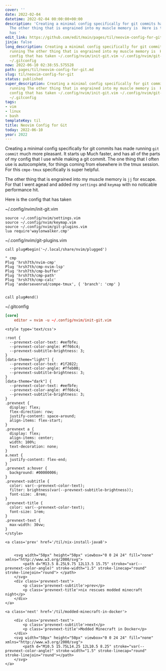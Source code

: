 ```yaml
---
cover: ''
date: 2022-02-04
datetime: 2022-02-04 00:00:00+00:00
description: 'Creating a minimal config specifically for git commits has made running
  The other thing that is engrained into my muscle memory is  Here is the config that
  has '
edit_link: https://github.com/edit/main/pages/til/neovim-config-for-git.md
jinja: false
long_description: Creating a minimal config specifically for git commits has made
  running The other thing that is engrained into my muscle memory is  Here is the
  config that has taken ~/.config/nvim/init-git.vim ~/.config/nvim/git-plugins.vim
  ~/.gitconfig
now: 2022-06-10 02:38:55.575528
path: pages/til/neovim-config-for-git.md
slug: til/neovim-config-for-git
status: published
super_description: Creating a minimal config specifically for git commits has made
  running The other thing that is engrained into my muscle memory is  Here is the
  config that has taken ~/.config/nvim/init-git.vim ~/.config/nvim/git-plugins.vim
  ~/.gitconfig
tags:
- vim
- linux
- bash
templateKey: til
title: Neovim Config for Git
today: 2022-06-10
year: 2022
---
```


Creating a minimal config specifically for git commits has made running
`git commit` much more pleasant.  It starts up Much faster, and has all
of the parts of my config that I use while making a git commit.  The one
thing that I often use is autocomplete, for things coming from elsewhere
in the tmux session.  For this `cmpe-tmux` specifically is super
helpful.

The other thing that is engrained into my muscle memory is `jj`
for escape.  For that I went agead and added my `settings` and `keymap`
with no noticable performance hit.

Here is the config that has taken


~/.config/nvim/init-git.vim

``` vim
source ~/.config/nvim/settings.vim
source ~/.config/nvim/keymap.vim
source ~/.config/nvim/git-plugins.vim
lua require'waylonwalker.cmp'
```

~/.config/nvim/git-plugins.vim

``` vim
call plug#begin('~/.local/share/nvim/plugged')

" cmp
Plug 'hrsh7th/nvim-cmp'
Plug 'hrsh7th/cmp-nvim-lsp'
Plug 'hrsh7th/cmp-buffer'
Plug 'hrsh7th/cmp-path'
Plug 'hrsh7th/cmp-calc'
Plug 'andersevenrud/compe-tmux', { 'branch': 'cmp' }


call plug#end()
```

~/.gitconfig

``` toml
[core]
    editor = nvim -u ~/.config/nvim/init-git.vim
```
<div class='prevnext'>

    <style type='text/css'>

    :root {
      --prevnext-color-text: #eefbfe;
      --prevnext-color-angle: #ff66c4;
      --prevnext-subtitle-brightness: 3;
    }
    [data-theme="light"] {
      --prevnext-color-text: #1f2022;
      --prevnext-color-angle: #ffeb00;
      --prevnext-subtitle-brightness: 3;
    }
    [data-theme="dark"] {
      --prevnext-color-text: #eefbfe;
      --prevnext-color-angle: #ff66c4;
      --prevnext-subtitle-brightness: 3;
    }
    .prevnext {
      display: flex;
      flex-direction: row;
      justify-content: space-around;
      align-items: flex-start;
    }
    .prevnext a {
      display: flex;
      align-items: center;
      width: 100%;
      text-decoration: none;
    }
    a.next {
      justify-content: flex-end;
    }
    .prevnext a:hover {
      background: #00000006;
    }
    .prevnext-subtitle {
      color: var(--prevnext-color-text);
      filter: brightness(var(--prevnext-subtitle-brightness));
      font-size: .8rem;
    }
    .prevnext-title {
      color: var(--prevnext-color-text);
      font-size: 1rem;
    }
    .prevnext-text {
      max-width: 30vw;
    }
    </style>
    
    <a class='prev' href='/til/nix-install-java8'>
    

        <svg width="50px" height="50px" viewbox="0 0 24 24" fill="none" xmlns="http://www.w3.org/2000/svg">
            <path d="M13.5 8.25L9.75 12L13.5 15.75" stroke="var(--prevnext-color-angle)" stroke-width="1.5" stroke-linecap="round" stroke-linejoin="round"> </path>
        </svg>
        <div class='prevnext-text'>
            <p class='prevnext-subtitle'>prev</p>
            <p class='prevnext-title'>nix rescues modded minecraft night</p>
        </div>
    </a>
    
    <a class='next' href='/til/modded-minecraft-in-docker'>
    
        <div class='prevnext-text'>
            <p class='prevnext-subtitle'>next</p>
            <p class='prevnext-title'>Modded Minecraft in Docker</p>
        </div>
        <svg width="50px" height="50px" viewbox="0 0 24 24" fill="none" xmlns="http://www.w3.org/2000/svg">
            <path d="M10.5 15.75L14.25 12L10.5 8.25" stroke="var(--prevnext-color-angle)" stroke-width="1.5" stroke-linecap="round" stroke-linejoin="round"></path>
        </svg>
    </a>
  </div>